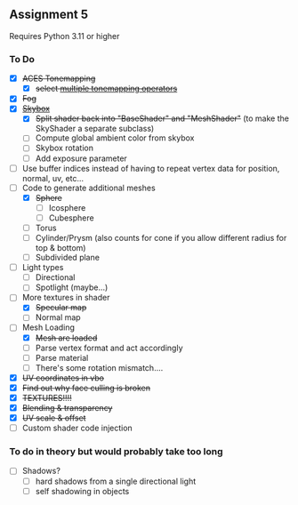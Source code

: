 ## Assignment 5

Requires Python 3.11 or higher

### To Do

- [x] ~~ACES Tonemapping~~
  - [x] ~~select [multiple tonemapping operators](https://64.github.io/tonemapping)~~
- [x] ~~Fog~~
- [x] ~~[Skybox](https://learnopengl.com/Advanced-OpenGL/Cubemaps)~~
  - [x] ~~Split shader back into "BaseShader" and "MeshShader"~~ (to make the SkyShader a separate subclass)
  - [ ] Compute global ambient color from skybox
  - [ ] Skybox rotation
  - [ ] Add exposure parameter
- [ ] Use buffer indices instead of having to repeat vertex data for position, normal, uv, etc... 
- [ ] Code to generate additional meshes
  - [x] ~~Sphere~~
    - [ ] Icosphere
    - [ ] Cubesphere
  - [ ] Torus
  - [ ] Cylinder/Prysm (also counts for cone if you allow different radius for top & bottom)
  - [ ] Subdivided plane
- [ ] Light types
  - [ ] Directional
  - [ ] Spotlight (maybe...)
- [ ] More textures in shader
  - [x] ~~Specular map~~
  - [ ] Normal map
- [ ] Mesh Loading
  - [x] ~~Mesh are loaded~~
  - [ ] Parse vertex format and act accordingly
  - [ ] Parse material
  - [ ] There's some rotation mismatch....
- [x] ~~UV coordinates in vbo~~
- [x] ~~Find out why face culling is broken~~
- [x] ~~TEXTURES!!!!~~
- [x] ~~Blending & transparency~~
- [x] ~~UV scale & offset~~
- [ ] Custom shader code injection

### To do in theory but would probably take too long

- [ ] Shadows?
  - [ ] hard shadows from a single directional light
  - [ ] self shadowing in objects